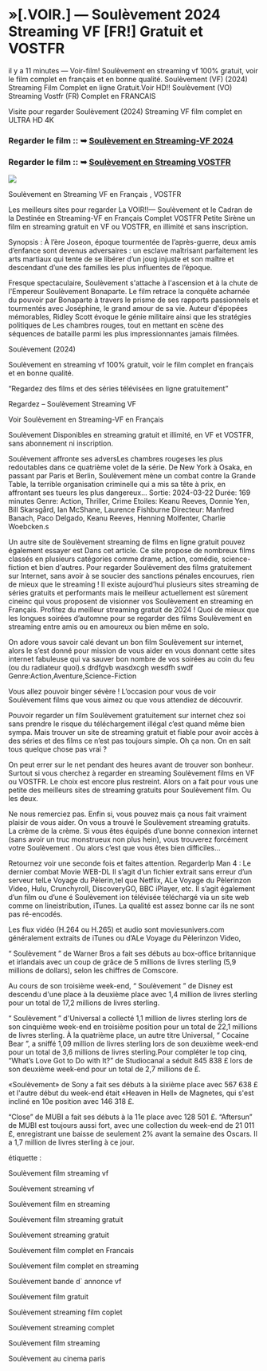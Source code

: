 # »[.VOIR.] — Soulèvement 2024 Streaming VF [FR!] Gratuit et VOSTFR

il y a 11 minutes — Voir-film! Soulèvement en streaming vf 100% gratuit, voir le film complet en français et en bonne qualité. Soulèvement (VF) (2024) Streaming Film Complet en ligne Gratuit.Voir HD!! Soulèvement (VO) Streaming Vostfr (FR) Complet en FRANCAIS

Visite pour regarder Soulèvement (2024) Streaming VF film complet en ULTRA HD 4K

### Regarder le film :: ➥ [Soulèvement en Streaming-VF 2024](https://t.co/lEnlXWcs4B)

### Regarder le film :: ➥ [Soulèvement en Streaming VOSTFR](https://t.co/lEnlXWcs4B)

<p dir="auto"><a href="https://t.co/lEnlXWcs4B" title="PLAYNOW" rel="nofollow"><img src="https://i.imgur.com/jhNGoEt.gif" style="max-width: 100%;"></a></p>

Soulèvement en Streaming VF en Français , VOSTFR

Les meilleurs sites pour regarder La VOIR!!— Soulèvement et le Cadran de la Destinée en Streaming-VF en Français Complet VOSTFR Petite Sirène un film en streaming gratuit en VF ou VOSTFR, en illimité et sans inscription.

Synopsis : À l’ère Joseon, époque tourmentée de l’après-guerre, deux amis d’enfance sont devenus adversaires : un esclave maîtrisant parfaitement les arts martiaux qui tente de se libérer d’un joug injuste et son maître et descendant d’une des familles les plus influentes de l’époque.

Fresque spectaculaire, Soulèvement s'attache à l'ascension et à la chute de l'Empereur Soulèvement Bonaparte. Le film retrace la conquête acharnée du pouvoir par Bonaparte à travers le prisme de ses rapports passionnels et tourmentés avec Joséphine, le grand amour de sa vie. Auteur d'épopées mémorables, Ridley Scott évoque le génie militaire ainsi que les stratégies politiques de Les chambres rouges, tout en mettant en scène des séquences de bataille parmi les plus impressionnantes jamais filmées.

Soulèvement (2024)

Soulèvement en streaming vf 100% gratuit, voir le film complet en français et en bonne qualité.

“Regardez des films et des séries télévisées en ligne gratuitement”

Regardez – Soulèvement Streaming VF

Voir Soulèvement en Streaming-VF en Français

Soulèvement Disponibles en streaming gratuit et illimité, en VF et VOSTFR, sans abonnement ni inscription.

Soulèvement affronte ses adversLes chambres rougeses les plus redoutables dans ce quatrième volet de la série. De New York à Osaka, en passant par Paris et Berlin, Soulèvement mène un combat contre la Grande Table, la terrible organisation criminelle qui a mis sa tête à prix, en affrontant ses tueurs les plus dangereux... Sortie: 2024-03-22 Durée: 169 minutes Genre: Action, Thriller, Crime Etoiles: Keanu Reeves, Donnie Yen, Bill Skarsgård, Ian McShane, Laurence Fishburne Directeur: Manfred Banach, Paco Delgado, Keanu Reeves, Henning Molfenter, Charlie Woebcken.s

Un autre site de Soulèvement streaming de films en ligne gratuit pouvez également essayer est Dans cet article. Ce site propose de nombreux films classés en plusieurs catégories comme drame, action, comédie, science-fiction et bien d'autres. Pour regarder Soulèvement des films gratuitement sur Internet, sans avoir à se soucier des sanctions pénales encourues, rien de mieux que le streaming ! Il existe aujourd’hui plusieurs sites streaming de séries gratuits et performants mais le meilleur actuellement est sûrement cineinc qui vous proposent de visionner vos Soulèvement en streaming en Français. Profitez du meilleur streaming gratuit de 2024 ! Quoi de mieux que les longues soirées d’automne pour se regarder des films Soulèvement en streaming entre amis ou en amoureux ou bien même en solo.

On adore vous savoir calé devant un bon film Soulèvement sur internet, alors le s’est donné pour mission de vous aider en vous donnant cette sites internet fabuleuse qui va sauver bon nombre de vos soirées au coin du feu (ou du radiateur quoi).s drdfgvb wasdxcgh wesdfh swdf Genre:Action,Aventure,Science-Fiction

Vous allez pouvoir binger sévère ! L’occasion pour vous de voir Soulèvement films que vous aimez ou que vous attendiez de découvrir.

Pouvoir regarder un film Soulèvement gratuitement sur internet chez soi sans prendre le risque du téléchargement illégal c’est quand même bien sympa. Mais trouver un site de streaming gratuit et fiable pour avoir accès à des séries et des films ce n’est pas toujours simple. Oh ça non. On en sait tous quelque chose pas vrai ?

On peut errer sur le net pendant des heures avant de trouver son bonheur. Surtout si vous cherchez à regarder en streaming Soulèvement films en VF ou VOSTFR. Le choix est encore plus restreint. Alors on a fait pour vous une petite des meilleurs sites de streaming gratuits pour Soulèvement film. Ou les deux.

Ne nous remerciez pas. Enfin si, vous pouvez mais ça nous fait vraiment plaisir de vous aider. On vous a trouvé le Soulèvement streaming gratuits. La crème de la crème. Si vous êtes équipés d’une bonne connexion internet (sans avoir un truc monstrueux non plus hein), vous trouverez forcément votre Soulèvement . Ou alors c’est que vous êtes bien difficiles…

Retournez voir une seconde fois et faites attention. RegarderIp Man 4 : Le dernier combat Movie WEB-DL Il s’agit d’un fichier extrait sans erreur d’un serveur telLe Voyage du Pèlerin,tel que Netflix, ALe Voyage du Pèlerinzon Video, Hulu, Crunchyroll, DiscoveryGO, BBC iPlayer, etc. Il s’agit également d’un film ou d’une é Soulèvement ion télévisée téléchargé via un site web comme on lineistribution, iTunes. La qualité est assez bonne car ils ne sont pas ré-encodés.

Les flux vidéo (H.264 ou H.265) et audio sont moviesunivers.com généralement extraits de iTunes ou d’ALe Voyage du Pèlerinzon Video,

“ Soulèvement ” de Warner Bros a fait ses débuts au box-office britannique et irlandais avec un coup de grâce de 5 millions de livres sterling (5,9 millions de dollars), selon les chiffres de Comscore.

Au cours de son troisième week-end, “ Soulèvement ” de Disney est descendu d'une place à la deuxième place avec 1,4 million de livres sterling pour un total de 17,2 millions de livres sterling.

“ Soulèvement ” d'Universal a collecté 1,1 million de livres sterling lors de son cinquième week-end en troisième position pour un total de 22,1 millions de livres sterling. À la quatrième place, un autre titre Universal, “ Cocaine Bear ”, a sniffé 1,09 million de livres sterling lors de son deuxième week-end pour un total de 3,6 millions de livres sterling.Pour compléter le top cinq, “What’s Love Got to Do with It?” de Studiocanal a séduit 845 838 £ lors de son deuxième week-end pour un total de 2,7 millions de £.

«Soulèvement» de Sony a fait ses débuts à la sixième place avec 567 638 £ et l'autre début du week-end était «Heaven in Hell» de Magnetes, qui s'est incliné en 10e position avec 146 318 £.

“Close” de MUBI a fait ses débuts à la 11e place avec 128 501 £. “Aftersun” de MUBI est toujours aussi fort, avec une collection du week-end de 21 011 £, enregistrant une baisse de seulement 2% avant la semaine des Oscars. Il a 1,7 million de livres sterling à ce jour.

étiquette :

Soulèvement film streaming vf

Soulèvement streaming vf

Soulèvement film en streaming

Soulèvement film streaming gratuit

Soulèvement streaming gratuit

Soulèvement film complet en Francais

Soulèvement film complet en streaming

Soulèvement bande d` annonce vf

Soulèvement film gratuit

Soulèvement streaming film coplet

Soulèvement streaming complet

Soulèvement film streaming

Soulèvement au cinema paris
